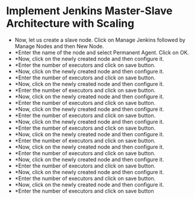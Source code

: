 # Implement Jenkins Master-Slave Architecture with Scaling

 * Now, let us create a slave node. Click on Manage Jenkins followed by Manage Nodes and then New Node.
 * *Enter the name of the node and select Permanent Agent. Click on OK.
 * *Now, click on the newly created node and then configure it.
 * *Enter the number of executors and click on save button.
 * *Now, click on the newly created node and then configure it.
 * *Enter the number of executors and click on save button.
 * *Now, click on the newly created node and then configure it.
 * *Enter the number of executors and click on save button.
 * *Now, click on the newly created node and then configure it.
 * *Enter the number of executors and click on save button.
 * *Now, click on the newly created node and then configure it.
 * *Enter the number of executors and click on save button.
 * *Now, click on the newly created node and then configure it.
 * *Enter the number of executors and click on save button.
 * *Now, click on the newly created node and then configure it.
 * *Enter the number of executors and click on save button.
 * *Now, click on the newly created node and then configure it.
 * *Enter the number of executors and click on save button.
 * *Now, click on the newly created node and then configure it.
 * *Enter the number of executors and click on save button.
 * *Now, click on the newly created node and then configure it.
 * *Enter the number of executors and click on save button.
 * *Now, click on the newly created node and then configure it.
 * *Enter the number of executors and click on save button